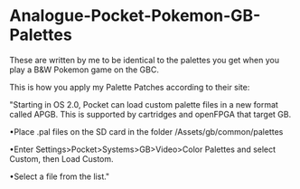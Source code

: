 # Analogue-Pocket-Pokemon-GB-Palettes
These are written by me to be identical to the palettes you get when you play a B&amp;W Pokemon game on the GBC.

This is how you apply my Palette Patches according to their site:

"Starting in OS 2.0, Pocket can load custom palette files in a new format called APGB. This is supported by cartridges and openFPGA that target GB.

•Place .pal files on the SD card in the folder /Assets/gb/common/palettes

•Enter Settings>Pocket>Systems>GB>Video>Color Palettes and select Custom, then Load Custom.

•Select a file from the list."
